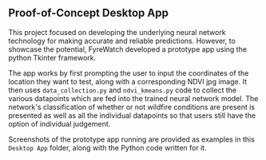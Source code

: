 ## Proof-of-Concept Desktop App

This project focused on developing the underlying neural network technology for making accurate and reliable predictions. However, to showcase the potential, FyreWatch developed a prototype app using the python Tkinter framework. 

The app works by first prompting the user to input the coordinates of the location they want to test, along with a corresponding NDVI jpg image. It then uses  ```data_collection.py``` and ```ndvi_kmeans.py``` code to collect the various datapoints which are fed into the trained neural network model. The network's
classification of whether or not wildfire conditions are present is presented as well as all the individual datapoints so that users still have the option of individual judgement.

Screenshots of the prototype app running are provided as examples in this ```Desktop App``` folder, along with the Python code written for it. 
